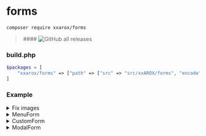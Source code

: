 ﻿# forms

`composer require xxarox/forms`

> #### ![GitHub all releases](https://img.shields.io/github/downloads/xxAROX/forms/total?color=violet&label=Downloads&style=flat-square)


### build.php

```php
$packages = [
	"xxarox/forms" => ["path" => ["src" => "src/xxAROX/forms", "encode" => false]],
]
```

### Example
<details>
<summary>Fix images</summary>

```php
\xxAROX\forms\FormImagesFix::register($pluginBase)
```
</details>

<details>
<summary>MenuForm</summary>

```php
/** @var \pocketmine\player\Player $player */
$player->sendForm(new \xxAROX\forms\types\MenuForm(
	"title",
	"text",
	[
		new \xxAROX\forms\elements\Button("button1", fn (\pocketmine\player\Player $player) => $player->sendMessage("button1")),
		new \xxAROX\forms\elements\Button("button2", fn (\pocketmine\player\Player $player) => $player->sendMessage("button2")),
		new \xxAROX\forms\elements\Button("button3", fn (\pocketmine\player\Player $player) => $player->sendMessage("button3")),
	]
));
```
</details>

<details>
<summary>CustomForm</summary>

```php
/** @var \pocketmine\player\Player $player */
$player->sendForm(new \xxAROX\forms\types\CustomForm(
	"title",
	[
		new \xxAROX\forms\elements\Slider("slider", 0, 100, 50, 0, fn (\pocketmine\player\Player $player, \xxAROX\forms\elements\Slider $slider) => $player->sendMessage("slider: {$slider->getValue()}")),
		new \xxAROX\forms\elements\Toggle("toggle", true, fn (\pocketmine\player\Player $player, \xxAROX\forms\elements\Toggle $toggle) => $player->sendMessage("toggle: {$toggle->getValue()}")),
		new \xxAROX\forms\elements\Dropdown("dropdown", ["option1", "option2", "option3"], 0, fn (\pocketmine\player\Player $player, \xxAROX\forms\elements\Dropdown $dropdown) => $player->sendMessage("dropdown: {$dropdown->getSelectedOption()}")),
		new \xxAROX\forms\elements\Input("input", "placeholder", fn (\pocketmine\player\Player $player, \xxAROX\forms\elements\Input $input) => $player->sendMessage("input: {$input->getValue()}")),
		new \xxAROX\forms\elements\Label("label")
	],
	fn (\pocketmine\player\Player $player) => $player->sendMessage("closed"),
	fn (\pocketmine\player\Player $player, \xxAROX\forms\types\CustomFormResponse $response) => $player->sendMessage("response will called after all elements are called")
));
```
</details>

<details>
<summary>ModalForm</summary>

```php
/** @var \pocketmine\player\Player $player */
$player->sendForm(new \xxAROX\forms\types\ModalForm(
	"title",
	"text",
	fn (\pocketmine\player\Player $player, bool $isYes) => $player->sendMessage("modal: " . ($isYes ? "yes" : "no"))
	"Yes",
	"No"
));
```
</details>
